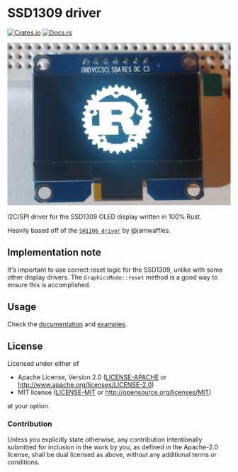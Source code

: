 # SSD1309 driver

[![Crates.io](https://img.shields.io/crates/v/ssd1309.svg)](https://crates.io/crates/ssd1309)
[![Docs.rs](https://docs.rs/ssd1309/badge.svg)](https://docs.rs/ssd1309)

[![SSD1309 display module showing the Rust logo](readme_banner.jpg?raw=true)](examples/image.rs)

I2C/SPI driver for the SSD1309 OLED display written in 100% Rust.

Heavily based off of the [`SH1106 driver`](https://github.com/jamwaffles/sh1106) by @jamwaffles.

## Implementation note

It's important to use correct reset logic for the SSD1309, unlike with some other display drivers.
The `GraphicsMode::reset` method is a good way to ensure this is accomplished.

## Usage

Check the [documentation](https://docs.rs/ssd1309) and [examples](examples/).

## License

Licensed under either of

- Apache License, Version 2.0 ([LICENSE-APACHE](LICENSE-APACHE) or
  http://www.apache.org/licenses/LICENSE-2.0)
- MIT license ([LICENSE-MIT](LICENSE-MIT) or http://opensource.org/licenses/MIT)

at your option.

### Contribution

Unless you explicitly state otherwise, any contribution intentionally submitted for inclusion in the
work by you, as defined in the Apache-2.0 license, shall be dual licensed as above, without any
additional terms or conditions.

